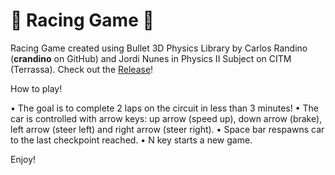 # :red_car: Racing Game :red_car:

Racing Game created using Bullet 3D Physics Library by Carlos Randino (**crandino** on GitHub) and Jordi Nunes in Physics II Subject on CITM (Terrassa). Check out the [Release](https://github.com/crandino/Racing_game/releases)!

How to play!

• The goal is to complete 2 laps on the circuit in less than 3 minutes!
• The car is controlled with arrow keys: up arrow (speed up), down arrow (brake), left arrow (steer left) and right arrow (steer right).
• Space bar respawns car to the last checkpoint reached.
• N key starts a new game.

Enjoy!
